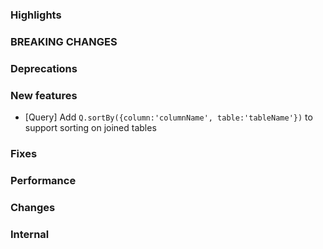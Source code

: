### Highlights

### BREAKING CHANGES

### Deprecations

### New features
- [Query] Add `Q.sortBy({column:'columnName', table:'tableName'})` to support sorting on joined tables
### Fixes

### Performance

### Changes

### Internal
